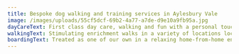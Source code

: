 ```yaml
---
title: Bespoke dog walking and training services in Aylesbury Vale
image: /images/uploads/55cf5dcf-69b2-4a77-a7de-d9e10a9fb95a.jpg
dayCareText: First class day care, walking and fun with a personal touch
walkingText: Stimulating enrichment walks in a variety of locations locally
boardingText: Treated as one of our own in a relaxing home-from-home environment
---
```

